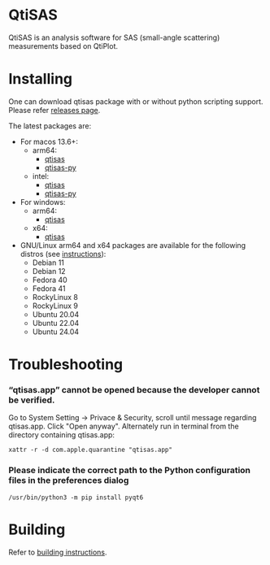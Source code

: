 # QtiSAS

QtiSAS is an analysis software for SAS (small-angle scattering) measurements
based on QtiPlot.

# Installing

One can download qtisas package with or without python scripting support. Please
refer [releases page](https://iffgit.fz-juelich.de/qtisas/qtisas/-/releases).

The latest packages are:

 * For macos 13.6+:
   * arm64:
     * [qtisas](https://iffgit.fz-juelich.de/api/v4/projects/1655/packages/generic/qtisas/v0.11.2/qtisas-v0.11.2-arm.dmg)
     * [qtisas-py](https://iffgit.fz-juelich.de/api/v4/projects/1655/packages/generic/qtisas/v0.11.2/qtisas-py-v0.11.2-arm.dmg)
   * intel:
     * [qtisas](https://iffgit.fz-juelich.de/api/v4/projects/1655/packages/generic/qtisas/v0.11.2/qtisas-v0.11.2-intel.dmg)
     * [qtisas-py](https://iffgit.fz-juelich.de/api/v4/projects/1655/packages/generic/qtisas/v0.11.2/qtisas-py-v0.11.2-intel.dmg)
 * For windows:
   * arm64:
     * [qtisas](https://iffgit.fz-juelich.de/api/v4/projects/1655/packages/generic/qtisas/v0.11.2/qtisas-v0.11.2-arm64.exe)
   * x64:
     * [qtisas](https://iffgit.fz-juelich.de/api/v4/projects/1655/packages/generic/qtisas/v0.11.2/qtisas-v0.11.2-x64.exe)
 * GNU/Linux arm64 and x64 packages are available for the following distros (see [instructions](https://software.opensuse.org//download.html?project=home%3Akholostov&package=qtisas)):
   * Debian 11
   * Debian 12
   * Fedora 40
   * Fedora 41
   * RockyLinux 8
   * RockyLinux 9
   * Ubuntu 20.04
   * Ubuntu 22.04
   * Ubuntu 24.04

# Troubleshooting

### “qtisas.app” cannot be opened because the developer cannot be verified.

Go to System Setting -> Privace & Security, scroll until message regarding
qtisas.app. Click "Open anyway".
Alternately run in terminal from the directory containing qtisas.app:

    xattr -r -d com.apple.quarantine "qtisas.app"

### Please indicate the correct path to the Python configuration files in the preferences dialog

    /usr/bin/python3 -m pip install pyqt6

# Building

Refer to [building instructions](build.md).
